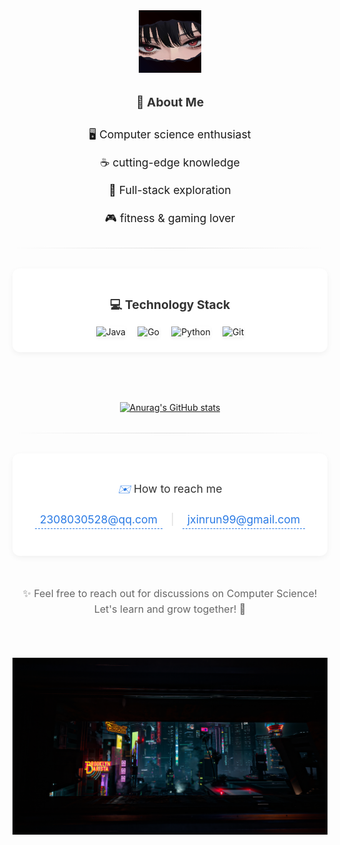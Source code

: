 <div id="title" align=center>

<!-- 调节尺寸并居中 -->
<div align="center">
  <img src="image/头像1.png" alt="头像" width="100" />  <!-- width控制宽度，单位px -->
</div>
  
<div align="center" style="margin: 2rem 0;">
  <!-- 标题 -->
  <p style="font-weight: bold; margin-bottom: 1.5rem; color: #333; font-size: 1.2rem;">🌟 About Me</p>
  
  <!-- 标签区域：只保留图标和文字，居中分四行 -->
  <div style="line-height: 1.8; font-size: 1.1rem;">
    <div>🖥️ Computer science enthusiast</div>
    <div style="margin: 0.8rem 0;">☕ cutting-edge knowledge</div>
    <div style="margin: 0.8rem 0;">🚀 Full-stack exploration</div>
    <div>🎮 fitness & gaming lover</div>
  </div>
</div>

<!-- 分隔线 -->
  <hr style="border: 0; height: 1px; background: linear-gradient(90deg, transparent, #ddd, transparent); margin: 2rem 0;" />

   <!-- 技术栈卡片：用容器包裹，增强模块感 -->
  <div style="background: white; padding: 1.5rem; border-radius: 12px; box-shadow: 0 3px 10px rgba(0,0,0,0.05); margin: 2rem 0;">
    <div align="center">
      <p style="font-weight: bold; margin-bottom: 1rem; color: #333; font-size: 1.2rem;">💻 Technology Stack</p>
      <div style="display: flex; gap: 1.2rem; flex-wrap: wrap; justify-content: center; align-items: center;">
        <!-- 技术图标统一大小，添加轻微阴影 -->
        <img src="https://img.shields.io/badge/Java-ED8B00?style=flat&logo=openjdk&logoColor=white" alt="Java" style="box-shadow: 0 2px 5px rgba(0,0,0,0.05);" />
        <img src="https://img.shields.io/badge/Go-00ADD8?style=flat&logo=go&logoColor=white" alt="Go" style="box-shadow: 0 2px 5px rgba(0,0,0,0.05);" />
        <img src="https://img.shields.io/badge/Python-3776AB?style=flat&logo=python&logoColor=white" alt="Python" style="box-shadow: 0 2px 5px rgba(0,0,0,0.05);" />
        <img src="https://img.shields.io/badge/Git-F05032?style=flat&logo=git&logoColor=white" alt="Git" style="box-shadow: 0 2px 5px rgba(0,0,0,0.05);" />
        <!-- 可根据实际技能补充更多，如数据库/框架 -->
        <!-- <img src="https://img.shields.io/badge/MySQL-4479A1?style=flat&logo=mysql&logoColor=white" alt="MySQL" /> -->
      </div>
    </div>
  </div> 

  <br></br>

  [![Anurag's GitHub stats](https://github-readme-stats.vercel.app/api?username=J-jxr&show_icons=true&theme=radical&card_width=400&title_color=2A7AE4&icon_color=FF6B6B)](https://b23.tv/iEJTnPp)

  <!-- 分隔线 -->
  <hr style="border: 0; height: 1px; background: linear-gradient(90deg, transparent, #ddd, transparent); margin: 2rem 0;" />
  

  <!-- 联系方式卡片：用容器包裹，突出重要性 -->
  <div style="background: white; padding: 1.5rem; border-radius: 12px; box-shadow: 0 3px 10px rgba(0,0,0,0.05); margin: 2rem 0;">
    <div align="center" style="line-height: 1.8;">
      <p style="color: #333; font-size: 1.1rem; margin-bottom: 0.5rem;"><i style="color: #2A7AE4;">✉️</i> How to reach me</p>
      <p style="color: #333; font-size: 1.1rem;">
        <a href="mailto:2308030528@qq.com" style="color: #2A7AE4; text-decoration: none; padding: 0.2rem 0.5rem; border-bottom: 1px dashed #2A7AE4;">2308030528@qq.com</a>
        <span style="color: #ddd; margin: 0 0.5rem;">|</span>
        <a href="mailto:jxinrun99@gmail.com" style="color: #2A7AE4; text-decoration: none; padding: 0.2rem 0.5rem; border-bottom: 1px dashed #2A7AE4;">jxinrun99@gmail.com</a>
      </p>
    </div>
  </div>

  <!-- GitHub 统计卡片 -->
  


  <!-- 底部结束语：添加图标点缀，更活泼 -->
  <div align="center" style="margin: 3rem 0 1rem; color: #666; font-size: 1rem; line-height: 1.6;">
    <p>✨ Feel free to reach out for discussions on Computer Science! <br>Let's learn and grow together! 🌟</p>
  </div>

</div>

<br></br>

![image](image/居民楼.png)

<!-- 动态打字效果的图片源链接 -->
[github-sub-title:img]: https://readme-typing-svg.herokuapp.com?font=Segoe+Script&center=true&lines=mq白.